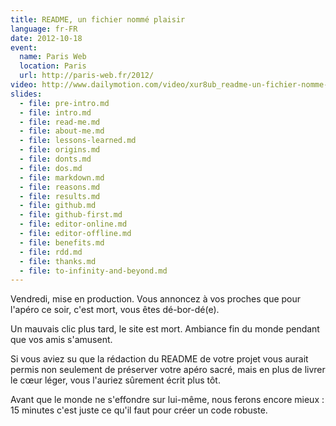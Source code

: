 ```yaml
---
title: README, un fichier nommé plaisir
language: fr-FR
date: 2012-10-18
event:
  name: Paris Web
  location: Paris
  url: http://paris-web.fr/2012/
video: http://www.dailymotion.com/video/xur8ub_readme-un-fichier-nomme-plaisir_tech
slides:
  - file: pre-intro.md
  - file: intro.md
  - file: read-me.md
  - file: about-me.md
  - file: lessons-learned.md
  - file: origins.md
  - file: donts.md
  - file: dos.md
  - file: markdown.md
  - file: reasons.md
  - file: results.md
  - file: github.md
  - file: github-first.md
  - file: editor-online.md
  - file: editor-offline.md
  - file: benefits.md
  - file: rdd.md
  - file: thanks.md
  - file: to-infinity-and-beyond.md
---
```


Vendredi, mise en production. Vous annoncez à vos proches que pour l'apéro ce soir, c'est mort, vous êtes dé-bor-dé(e).

Un mauvais clic plus tard, le site est mort. Ambiance fin du monde pendant que vos amis s'amusent.

Si vous aviez su que la rédaction du README de votre projet vous aurait permis non seulement de préserver votre apéro sacré, mais en plus de livrer le cœur léger, vous l'auriez sûrement écrit plus tôt.

Avant que le monde ne s'effondre sur lui-même, nous ferons encore mieux : 15 minutes c'est juste ce qu'il faut pour créer un code robuste.
